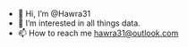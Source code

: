 - 👋 Hi, I’m @Hawra31
- 👀 I’m interested in all things data.
- 📫 How to reach me hawra31@outlook.com

<!---
Hawra31/Hawra31 is a ✨ special ✨ repository because its `README.md` (this file) appears on your GitHub profile.
You can click the Preview link to take a look at your changes.
--->
